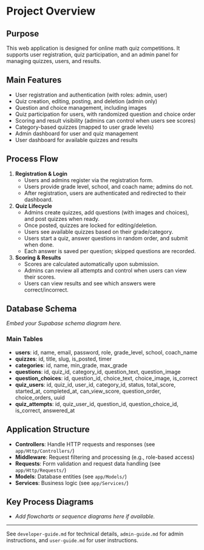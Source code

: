 # Project Overview

## Purpose

This web application is designed for online math quiz competitions. It supports user registration, quiz participation, and an admin panel for managing quizzes, users, and results.

## Main Features

-   User registration and authentication (with roles: admin, user)
-   Quiz creation, editing, posting, and deletion (admin only)
-   Question and choice management, including images
-   Quiz participation for users, with randomized question and choice order
-   Scoring and result visibility (admins can control when users see scores)
-   Category-based quizzes (mapped to user grade levels)
-   Admin dashboard for user and quiz management
-   User dashboard for available quizzes and results

## Process Flow

1. **Registration & Login**
    - Users and admins register via the registration form.
    - Users provide grade level, school, and coach name; admins do not.
    - After registration, users are authenticated and redirected to their dashboard.
2. **Quiz Lifecycle**
    - Admins create quizzes, add questions (with images and choices), and post quizzes when ready.
    - Once posted, quizzes are locked for editing/deletion.
    - Users see available quizzes based on their grade/category.
    - Users start a quiz, answer questions in random order, and submit when done.
    - Each answer is saved per question; skipped questions are recorded.
3. **Scoring & Results**
    - Scores are calculated automatically upon submission.
    - Admins can review all attempts and control when users can view their scores.
    - Users can view results and see which answers were correct/incorrect.

## Database Schema

_Embed your Supabase schema diagram here._

### Main Tables

-   **users**: id, name, email, password, role, grade_level, school, coach_name
-   **quizzes**: id, title, slug, is_posted, timer
-   **categories**: id, name, min_grade, max_grade
-   **questions**: id, quiz_id, category_id, question_text, question_image
-   **question_choices**: id, question_id, choice_text, choice_image, is_correct
-   **quiz_users**: id, quiz_id, user_id, category_id, status, total_score, started_at, completed_at, can_view_score, question_order, choice_orders, uuid
-   **quiz_attempts**: id, quiz_user_id, question_id, question_choice_id, is_correct, answered_at

## Application Structure

-   **Controllers**: Handle HTTP requests and responses (see `app/Http/Controllers/`)
-   **Middleware**: Request filtering and processing (e.g., role-based access)
-   **Requests**: Form validation and request data handling (see `app/Http/Requests/`)
-   **Models**: Database entities (see `app/Models/`)
-   **Services**: Business logic (see `app/Services/`)

## Key Process Diagrams

-   _Add flowcharts or sequence diagrams here if available._

---

See `developer-guide.md` for technical details, `admin-guide.md` for admin instructions, and `user-guide.md` for user instructions.
